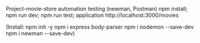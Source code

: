 Project-movie-store automation testing (newman, Postman)
npm install;
npm run dev;
npm run test;
application http://localhost:3000/movies

(Install:
npm init -y
npm i express body-parser
npm i nodemon --save-dev
npm i newman --save-dev)
